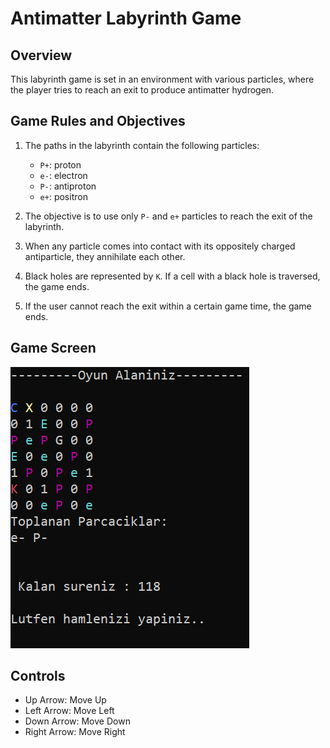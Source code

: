 # Antimatter Labyrinth Game

## Overview
This labyrinth game is set in an environment with various particles, where the player tries to reach an exit to produce antimatter hydrogen.

## Game Rules and Objectives
1. The paths in the labyrinth contain the following particles:
   - `P+`: proton
   - `e-`: electron
   - `P-`: antiproton
   - `e+`: positron

2. The objective is to use only `P-` and `e+` particles to reach the exit of the labyrinth.

3. When any particle comes into contact with its oppositely charged antiparticle, they annihilate each other.

4. Black holes are represented by `K`. If a cell with a black hole is traversed, the game ends.

5. If the user cannot reach the exit within a certain game time, the game ends.

## Game Screen
![Game Screen](game_screenshot.png)

## Controls
- Up Arrow: Move Up
- Left Arrow: Move Left
- Down Arrow: Move Down
- Right Arrow: Move Right